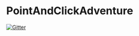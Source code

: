 # PointAndClickAdventure

[![Gitter](https://badges.gitter.im/Join%20Chat.svg)](https://gitter.im/EricFreeman/PointAndClickAdventure?utm_source=badge&utm_medium=badge&utm_campaign=pr-badge&utm_content=badge)